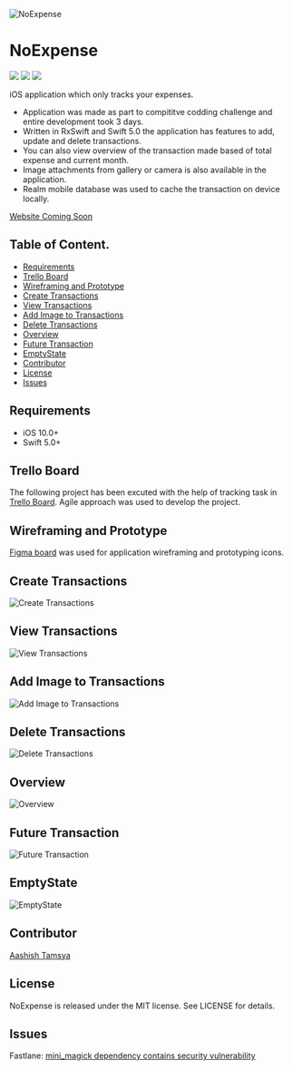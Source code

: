 
![NoExpense](/Resources/cover.png "NoExpense")

# NoExpense

<a href="https://travis-ci.org/aashishtamsya/NoExpense"><img src="https://img.shields.io/travis/aashishtamsya/NoExpense/master.svg"></a>
<a href="https://raw.githubusercontent.com/aashishtamsya/NoExpense/master/LICENSE"><img src="https://img.shields.io/cocoapods/l/Kingfisher.svg?style=flat"></a>
<a href="https://github.com/aashishtamsya/NoExpense"><img src="https://img.shields.io/cocoapods/p/NoExpense.svg"></a>
<!-- <a href="https://codebeat.co/projects/github-com-aashishtamsya-noexpense-master"><img alt="codebeat badge" src="https://codebeat.co/assets/svg/badges/A-398b39-669406e9e1b136187b91af587d4092b0160370f271f66a651f444b990c2730e9.svg" /></a> -->

iOS application which only tracks your expenses. 

- Application was made as part to compititve codding challenge and entire development took 3 days. 
-  Written in RxSwift and Swift 5.0 the application has features to add, update and delete transactions. 
- You can also view overview of the transaction made based of total expense and current month.
- Image attachments from gallery or camera is also available in the application.
- Realm mobile database was used to cache the transaction on device locally.

[Website Coming Soon](https://www.aashishtamsya.com/work/noexpense)


## Table of Content.

 - [Requirements](#requirements)
 - [Trello Board](#trello-board)
 - [Wireframing and Prototype](#wireframing-and-prototype)
 - [Create Transactions](#create-transactions)
 - [View Transactions](#view-transactions)
 - [Add Image to Transactions](#add-image-to-transactions)
 - [Delete Transactions](#delete-transactions)
 - [Overview](#overview)
 - [Future Transaction](#future-transaction)
 - [EmptyState](#emptystate)
 - [Contributor](#contributor)
 - [License](#license)
 - [Issues](#issues)

 
## Requirements

 - iOS 10.0+
 - Swift 5.0+
 
## Trello Board

The following project has been excuted with the help of tracking task in [Trello Board](https://trello.com/b/vcDyF7U9). Agile approach was used to develop the project.

## Wireframing and Prototype

[Figma board](https://www.figma.com/file/UMErtkfMycLx5QnxdXBygB/NoExpense?node-id=14%3A0) was used for application wireframing and prototyping icons.

<!-- [CodeBeat Report](https://codebeat.co/projects/github-com-aashishtamsya-cacher-develop)
-->

## Create Transactions

![Create Transactions](/Resources/create.gif)

## View Transactions

![View Transactions](/Resources/view.gif)

## Add Image to Transactions

![Add Image to Transactions](/Resources/add_image.gif)

## Delete Transactions

![Delete Transactions](/Resources/delete.gif)

## Overview
![Overview](/Resources/overview.gif)

## Future Transaction
![Future Transaction](/Resources/future.gif)

## EmptyState
![EmptyState](/Resources/emptystate.gif)

## Contributor

[Aashish Tamsya](https://www.aashishtamsya.com)

## License

NoExpense is released under the MIT license. See LICENSE for details.

## Issues

Fastlane: [mini_magick dependency contains security vulnerability](https://github.com/fastlane/fastlane/issues/15044)
